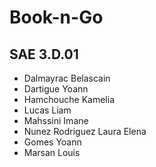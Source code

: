 # Book-n-Go
## SAE 3.D.01

- Dalmayrac Belascain 
- Dartigue Yoann 
- Hamchouche Kamelia 
- Lucas Liam 
- Mahssini Imane 
- Nunez Rodriguez Laura Elena 
- Gomes Yoann 
- Marsan Louis 
